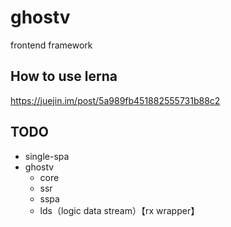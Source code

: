 # ghostv

frontend framework

## How to use lerna

https://juejin.im/post/5a989fb451882555731b88c2

## TODO

+ single-spa
+ ghostv
    + core
    + ssr
    + sspa
    + lds（logic data stream）【rx wrapper】
